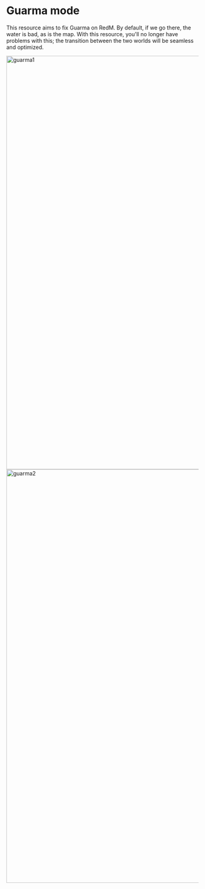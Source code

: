 # Guarma mode
This resource aims to fix Guarma on RedM. By default, if we go there, the water is bad, as is the map.
With this resource, you'll no longer have problems with this; the transition between the two worlds will be seamless and optimized.

<img width="1920" height="1080" alt="guarma1" src="https://github.com/user-attachments/assets/da49e5a0-db39-4ce5-9835-c8d34aac453e" />
<img width="1920" height="1080" alt="guarma2" src="https://github.com/user-attachments/assets/ad2cdd45-77cf-4739-864a-7ff28fb125de" />
